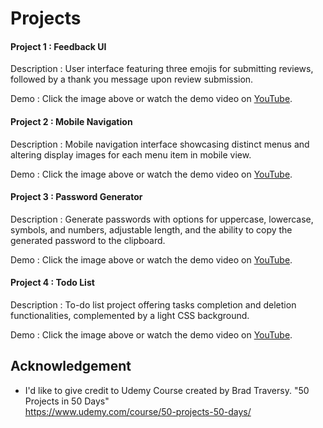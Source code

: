 
# Projects
#### Project 1 : Feedback UI
Description : User interface featuring three emojis for submitting reviews, followed by a thank you message upon review submission.

Demo : Click the image above or watch the demo video on [YouTube](https://youtu.be/YjtTJRpZe4E).

#### Project 2 : Mobile Navigation
Description : Mobile navigation interface showcasing distinct menus and altering display images for each menu item in mobile view.

Demo : Click the image above or watch the demo video on [YouTube]().

#### Project 3 : Password Generator
Description :  Generate passwords with options for uppercase, lowercase, symbols, and numbers, adjustable length, and the ability to copy the generated password to the clipboard.

Demo : Click the image above or watch the demo video on [YouTube]().

#### Project 4 : Todo List
Description :  To-do list project offering tasks completion and deletion functionalities, complemented by a light CSS background.

Demo : Click the image above or watch the demo video on [YouTube]().

## Acknowledgement

- I'd like to give credit to Udemy Course created by Brad Traversy. "50 Projects in 50 Days"  
    https://www.udemy.com/course/50-projects-50-days/   


